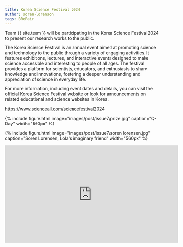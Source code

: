 ```yaml
---
title: Korea Science Festival 2024
author: soren-lorenson
tags: BRePair
---
```


Team {{ site.team }} will be participating in the Korea Science Festival 2024 to present our research works to the public.

The Korea Science Festival is an annual event aimed at promoting science and technology to the public through a variety of engaging activities. It features exhibitions, lectures, and interactive events designed to make science accessible and interesting to people of all ages. The festival provides a platform for scientists, educators, and enthusiasts to share knowledge and innovations, fostering a deeper understanding and appreciation of science in everyday life.

For more information, including event dates and details, you can visit the official Korea Science Festival website or look for announcements on related educational and science websites in Korea.

https://www.scienceall.com/sciencefestival2024

{% include figure.html image="images/post/issue7/prize.jpg" caption="Q-Day" width="560px" %}

{% include figure.html image="images/post/issue7/soren lorensen.jpg" caption="Soren Lorensen, Lola's imaginary friend" width="560px" %}

<iframe width="560" height="315" src="https://www.youtube.com/embed/1iFBKTmApck?si=6Qn0mkcsHJrL0eUy" title="YouTube video player" frameborder="0" allow="accelerometer; autoplay; clipboard-write; encrypted-media; gyroscope; picture-in-picture; web-share" allowfullscreen></iframe>
